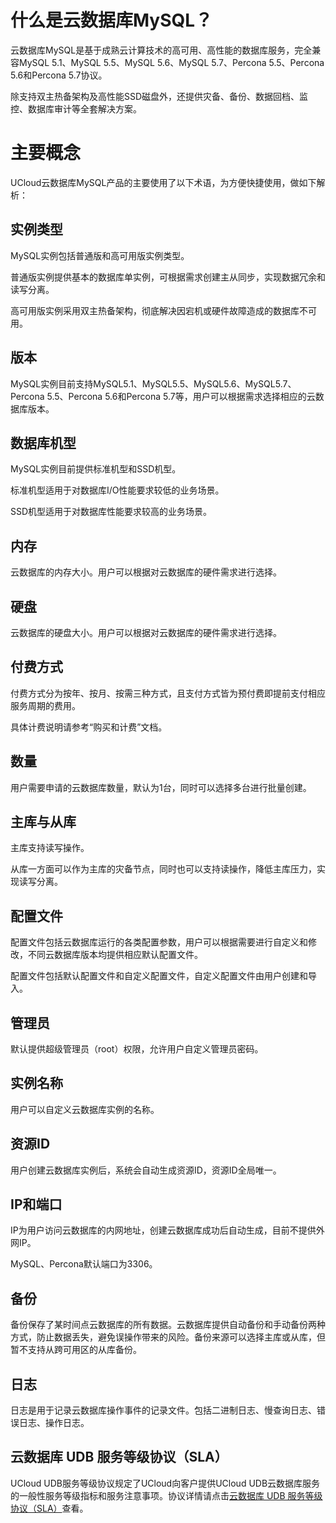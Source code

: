 # 什么是云数据库MySQL？

云数据库MySQL是基于成熟云计算技术的高可用、高性能的数据库服务，完全兼容MySQL 5.1、MySQL 5.5、MySQL 5.6、MySQL 5.7、Percona 5.5、Percona 5.6和Percona 5.7协议。

除支持双主热备架构及高性能SSD磁盘外，还提供灾备、备份、数据回档、监控、数据库审计等全套解决方案。

# 主要概念

UCloud云数据库MySQL产品的主要使用了以下术语，为方便快捷使用，做如下解析：

## 实例类型

MySQL实例包括普通版和高可用版实例类型。

普通版实例提供基本的数据库单实例，可根据需求创建主从同步，实现数据冗余和读写分离。

高可用版实例采用双主热备架构，彻底解决因宕机或硬件故障造成的数据库不可用。

## 版本

MySQL实例目前支持MySQL5.1、MySQL5.5、MySQL5.6、MySQL5.7、Percona 5.5、Percona
5.6和Percona 5.7等，用户可以根据需求选择相应的云数据库版本。

## 数据库机型

MySQL实例目前提供标准机型和SSD机型。

标准机型适用于对数据库I/O性能要求较低的业务场景。

SSD机型适用于对数据库性能要求较高的业务场景。

## 内存

云数据库的内存大小。用户可以根据对云数据库的硬件需求进行选择。

## 硬盘

云数据库的硬盘大小。用户可以根据对云数据库的硬件需求进行选择。

## 付费方式

付费方式分为按年、按月、按需三种方式，且支付方式皆为预付费即提前支付相应服务周期的费用。

具体计费说明请参考“购买和计费”文档。

## 数量

用户需要申请的云数据库数量，默认为1台，同时可以选择多台进行批量创建。

## 主库与从库

主库支持读写操作。

从库一方面可以作为主库的灾备节点，同时也可以支持读操作，降低主库压力，实现读写分离。

## 配置文件

配置文件包括云数据库运行的各类配置参数，用户可以根据需要进行自定义和修改，不同云数据库版本均提供相应默认配置文件。

配置文件包括默认配置文件和自定义配置文件，自定义配置文件由用户创建和导入。

## 管理员

默认提供超级管理员（root）权限，允许用户自定义管理员密码。

## 实例名称

用户可以自定义云数据库实例的名称。

## 资源ID

用户创建云数据库实例后，系统会自动生成资源ID，资源ID全局唯一。

## IP和端口

IP为用户访问云数据库的内网地址，创建云数据库成功后自动生成，目前不提供外网IP。

MySQL、Percona默认端口为3306。

## 备份

备份保存了某时间点云数据库的所有数据。云数据库提供自动备份和手动备份两种方式，防止数据丢失，避免误操作带来的风险。备份来源可以选择主库或从库，但暂不支持从跨可用区的从库备份。

## 日志

日志是用于记录云数据库操作事件的记录文件。包括二进制日志、慢查询日志、错误日志、操作日志。

## 云数据库 UDB 服务等级协议（SLA）

UCloud UDB服务等级协议规定了UCloud向客户提供UCloud
UDB云数据库服务的一般性服务等级指标和服务注意事项。协议详情请点击[云数据库 UDB 服务等级协议（SLA）](/policy/sla/udb_sla)查看。
